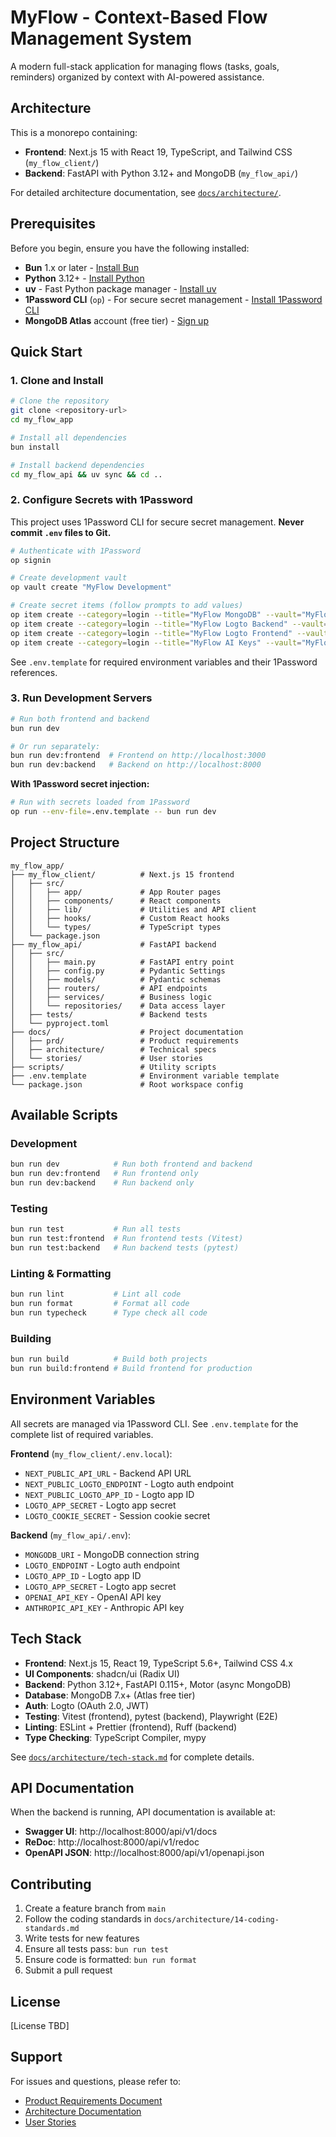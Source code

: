 # MyFlow - Context-Based Flow Management System

A modern full-stack application for managing flows (tasks, goals, reminders) organized by context with AI-powered assistance.

## Architecture

This is a monorepo containing:
- **Frontend**: Next.js 15 with React 19, TypeScript, and Tailwind CSS (`my_flow_client/`)
- **Backend**: FastAPI with Python 3.12+ and MongoDB (`my_flow_api/`)

For detailed architecture documentation, see [`docs/architecture/`](docs/architecture/).

## Prerequisites

Before you begin, ensure you have the following installed:

- **Bun** 1.x or later - [Install Bun](https://bun.sh/)
- **Python** 3.12+ - [Install Python](https://www.python.org/downloads/)
- **uv** - Fast Python package manager - [Install uv](https://docs.astral.sh/uv/)
- **1Password CLI** (`op`) - For secure secret management - [Install 1Password CLI](https://developer.1password.com/docs/cli/get-started/)
- **MongoDB Atlas** account (free tier) - [Sign up](https://www.mongodb.com/cloud/atlas)

## Quick Start

### 1. Clone and Install

```bash
# Clone the repository
git clone <repository-url>
cd my_flow_app

# Install all dependencies
bun install

# Install backend dependencies
cd my_flow_api && uv sync && cd ..
```

### 2. Configure Secrets with 1Password

This project uses 1Password CLI for secure secret management. **Never commit `.env` files to Git.**

```bash
# Authenticate with 1Password
op signin

# Create development vault
op vault create "MyFlow Development"

# Create secret items (follow prompts to add values)
op item create --category=login --title="MyFlow MongoDB" --vault="MyFlow Development"
op item create --category=login --title="MyFlow Logto Backend" --vault="MyFlow Development"
op item create --category=login --title="MyFlow Logto Frontend" --vault="MyFlow Development"
op item create --category=login --title="MyFlow AI Keys" --vault="MyFlow Development"
```

See `.env.template` for required environment variables and their 1Password references.

### 3. Run Development Servers

```bash
# Run both frontend and backend
bun run dev

# Or run separately:
bun run dev:frontend  # Frontend on http://localhost:3000
bun run dev:backend   # Backend on http://localhost:8000
```

**With 1Password secret injection:**

```bash
# Run with secrets loaded from 1Password
op run --env-file=.env.template -- bun run dev
```

## Project Structure

```
my_flow_app/
├── my_flow_client/          # Next.js 15 frontend
│   ├── src/
│   │   ├── app/             # App Router pages
│   │   ├── components/      # React components
│   │   ├── lib/             # Utilities and API client
│   │   ├── hooks/           # Custom React hooks
│   │   └── types/           # TypeScript types
│   └── package.json
├── my_flow_api/             # FastAPI backend
│   ├── src/
│   │   ├── main.py          # FastAPI entry point
│   │   ├── config.py        # Pydantic Settings
│   │   ├── models/          # Pydantic schemas
│   │   ├── routers/         # API endpoints
│   │   ├── services/        # Business logic
│   │   └── repositories/    # Data access layer
│   ├── tests/               # Backend tests
│   └── pyproject.toml
├── docs/                    # Project documentation
│   ├── prd/                 # Product requirements
│   ├── architecture/        # Technical specs
│   └── stories/             # User stories
├── scripts/                 # Utility scripts
├── .env.template            # Environment variable template
└── package.json             # Root workspace config
```

## Available Scripts

### Development
```bash
bun run dev            # Run both frontend and backend
bun run dev:frontend   # Run frontend only
bun run dev:backend    # Run backend only
```

### Testing
```bash
bun run test           # Run all tests
bun run test:frontend  # Run frontend tests (Vitest)
bun run test:backend   # Run backend tests (pytest)
```

### Linting & Formatting
```bash
bun run lint           # Lint all code
bun run format         # Format all code
bun run typecheck      # Type check all code
```

### Building
```bash
bun run build          # Build both projects
bun run build:frontend # Build frontend for production
```

## Environment Variables

All secrets are managed via 1Password CLI. See `.env.template` for the complete list of required variables.

**Frontend** (`my_flow_client/.env.local`):
- `NEXT_PUBLIC_API_URL` - Backend API URL
- `NEXT_PUBLIC_LOGTO_ENDPOINT` - Logto auth endpoint
- `NEXT_PUBLIC_LOGTO_APP_ID` - Logto app ID
- `LOGTO_APP_SECRET` - Logto app secret
- `LOGTO_COOKIE_SECRET` - Session cookie secret

**Backend** (`my_flow_api/.env`):
- `MONGODB_URI` - MongoDB connection string
- `LOGTO_ENDPOINT` - Logto auth endpoint
- `LOGTO_APP_ID` - Logto app ID
- `LOGTO_APP_SECRET` - Logto app secret
- `OPENAI_API_KEY` - OpenAI API key
- `ANTHROPIC_API_KEY` - Anthropic API key

## Tech Stack

- **Frontend**: Next.js 15, React 19, TypeScript 5.6+, Tailwind CSS 4.x
- **UI Components**: shadcn/ui (Radix UI)
- **Backend**: Python 3.12+, FastAPI 0.115+, Motor (async MongoDB)
- **Database**: MongoDB 7.x+ (Atlas free tier)
- **Auth**: Logto (OAuth 2.0, JWT)
- **Testing**: Vitest (frontend), pytest (backend), Playwright (E2E)
- **Linting**: ESLint + Prettier (frontend), Ruff (backend)
- **Type Checking**: TypeScript Compiler, mypy

See [`docs/architecture/tech-stack.md`](docs/architecture/tech-stack.md) for complete details.

## API Documentation

When the backend is running, API documentation is available at:
- **Swagger UI**: http://localhost:8000/api/v1/docs
- **ReDoc**: http://localhost:8000/api/v1/redoc
- **OpenAPI JSON**: http://localhost:8000/api/v1/openapi.json

## Contributing

1. Create a feature branch from `main`
2. Follow the coding standards in `docs/architecture/14-coding-standards.md`
3. Write tests for new features
4. Ensure all tests pass: `bun run test`
5. Ensure code is formatted: `bun run format`
6. Submit a pull request

## License

[License TBD]

## Support

For issues and questions, please refer to:
- [Product Requirements Document](docs/prd/)
- [Architecture Documentation](docs/architecture/)
- [User Stories](docs/stories/)